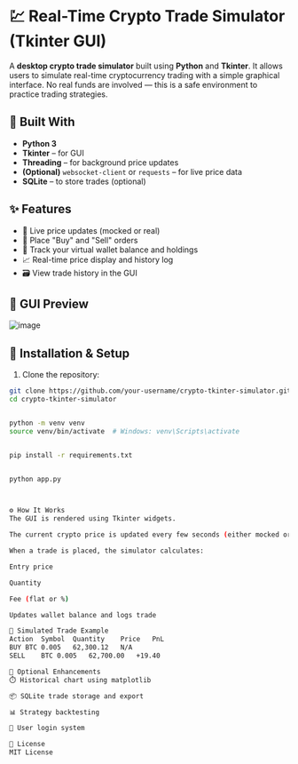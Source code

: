 # 💹 Real-Time Crypto Trade Simulator (Tkinter GUI)

A **desktop crypto trade simulator** built using **Python** and **Tkinter**. It allows users to simulate real-time cryptocurrency trading with a simple graphical interface. No real funds are involved — this is a safe environment to practice trading strategies.

## 🧰 Built With

- **Python 3**
- **Tkinter** – for GUI
- **Threading** – for background price updates
- **(Optional)** `websocket-client` or `requests` – for live price data
- **SQLite** – to store trades (optional)

## ✨ Features

- 🔴 Live price updates (mocked or real)
- 🧾 Place "Buy" and "Sell" orders
- 💼 Track your virtual wallet balance and holdings
- 📈 Real-time price display and history log
- 🗃️ View trade history in the GUI

## 📸 GUI Preview

![image](https://github.com/user-attachments/assets/0b653d24-c644-48f1-9831-37c6d7d4148e)


## 🔧 Installation & Setup

1. Clone the repository:
```bash
git clone https://github.com/your-username/crypto-tkinter-simulator.git
cd crypto-tkinter-simulator


python -m venv venv
source venv/bin/activate  # Windows: venv\Scripts\activate


pip install -r requirements.txt


python app.py



⚙️ How It Works
The GUI is rendered using Tkinter widgets.

The current crypto price is updated every few seconds (either mocked or via live WebSocket).

When a trade is placed, the simulator calculates:

Entry price

Quantity

Fee (flat or %)

Updates wallet balance and logs trade

🧪 Simulated Trade Example
Action	Symbol	Quantity	Price	PnL
BUY	BTC	0.005	62,300.12	N/A
SELL	BTC	0.005	62,700.00	+19.40

📌 Optional Enhancements
⏱️ Historical chart using matplotlib

📦 SQLite trade storage and export

📊 Strategy backtesting

👤 User login system

📄 License
MIT License


